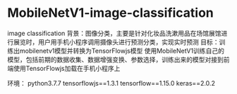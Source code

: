 # MobileNetV1-image-classification
image classification
背景：图像分类，主要是针对化妆品洗漱用品在场馆展馆进行展览时，用户用手机小程序调用摄像头进行预测分类，实现实时预测
目标：训练出mobilenetv1模型并转换为TensorFlowjs模型
使用MobileNetV1训练自己的模型，包括前期的数据收集、数据增强变换、参数选择，训练出来的模型对接到前端使用TensorFlowjs加载在手机小程序上

环境：
python3.7.7
tensorflowjs==1.3.1
tensorflow==1.15.0
keras==2.0.2

